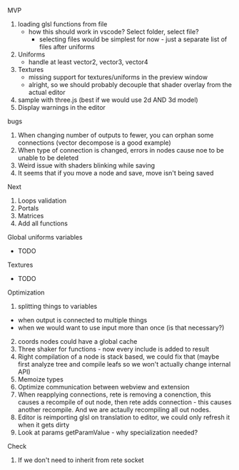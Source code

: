 MVP

1. loading glsl functions from file
    - how this should work in vscode? Select folder, select file?
        - selecting files would be simplest for now - just a separate list of files after uniforms
2. Uniforms
    - handle at least vector2, vector3, vector4
3. Textures
    - missing support for textures/uniforms in the preview window
    - alright, so we should probably decouple that shader overlay from the actual editor
4. sample with three.js (best if we would use 2d AND 3d model)
5. Display warnings in the editor

bugs
1. When changing number of outputs to fewer, you can orphan some connections (vector decompose is a good example)
2. When type of connection is changed, errors in nodes cause noe to be unable to be deleted
3. Weird issue with shaders blinking while saving
4. It seems that if you move a node and save, move isn't being saved

Next

1. Loops validation
2. Portals
3. Matrices
4. Add all functions


Global uniforms variables
- TODO

Textures
- TODO

Optimization
1. splitting things to variables
 - when output is connected to multiple things
 - when we would want to use input more than once (is that necessary?)
2. coords nodes could have a global cache
3. Three shaker for functions - now every include is added to result
4. Right compilation of a node is stack based, we could fix that (maybe first analyze tree and compile leafs so we won't actually change internal API)
5. Memoize types
6. Optimize communication between webview and extension
7. When reapplying connections, rete is removing a conenction, this causes a recompile of out node, then rete adds connection - this causes another recompile. And we are actaully recompiling all out nodes.
8. Editor is reimporting glsl on translation to editor, we could only refresh it when it gets dirty
9. Look at params getParamValue - why specialization needed?

Check
1. If we don't need to inherit from rete socket


